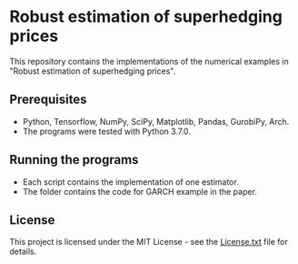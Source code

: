 # Robust estimation of superhedging prices 

This repository contains the implementations of the numerical examples in "Robust estimation of superhedging prices".

## Prerequisites

* Python, Tensorflow, NumPy, SciPy, Matplotlib, Pandas, GurobiPy, Arch.
* The programs were tested with Python 3.7.0.

## Running the programs

* Each script contains the implementation of one estimator.
* The folder contains the code for GARCH example in the paper.

## License

This project is licensed under the MIT License - see the [License.txt](LICENSE) file for details.
